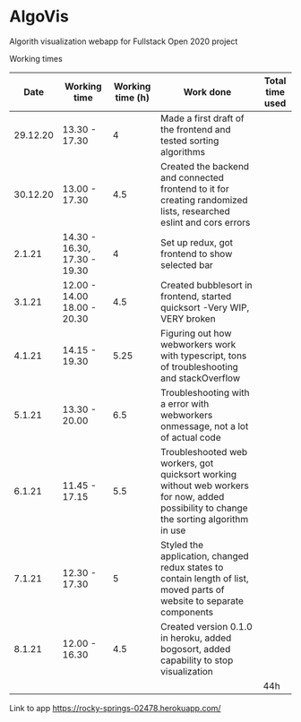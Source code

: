 # AlgoVis

Algorith visualization webapp for Fullstack Open 2020 project

Working times

| Date | Working time | Working time (h) | Work done | Total time used |
|------|--------------|------------------|-----------|-----------------|
| 29.12.20 | 13.30 - 17.30 | 4 | Made a first draft of the frontend and tested sorting algorithms | | 
| 30.12.20 | 13.00 - 17.30 | 4.5 | Created the backend and connected frontend to it for creating randomized lists, researched eslint and cors errors | | 
| 2.1.21 | 14.30 - 16.30, 17.30 - 19.30 | 4 | Set up redux, got frontend to show selected bar  | |
| 3.1.21 | 12.00 - 14.00 18.00 - 20.30 | 4.5 | Created bubblesort in frontend, started quicksort -Very WIP, VERY broken | |
| 4.1.21 | 14.15 - 19.30 | 5.25 | Figuring out how webworkers work with typescript, tons of troubleshooting and stackOverflow | |
| 5.1.21 | 13.30 - 20.00 | 6.5 | Troubleshooting with a error with webworkers onmessage, not a lot of actual code | |
| 6.1.21 | 11.45 - 17.15| 5.5 | Troubleshooted web workers, got quicksort working without web workers for now, added possibility to change the sorting algorithm in use |  |
| 7.1.21 | 12.30 - 17.30 | 5 | Styled the application, changed redux states to contain length of list, moved parts of website to separate components |  |
| 8.1.21 | 12.00 - 16.30 | 4.5 | Created version 0.1.0 in heroku, added bogosort, added capability to stop visualization | |
|        |         |  |                                                                               | 44h |

Link to app <https://rocky-springs-02478.herokuapp.com/>